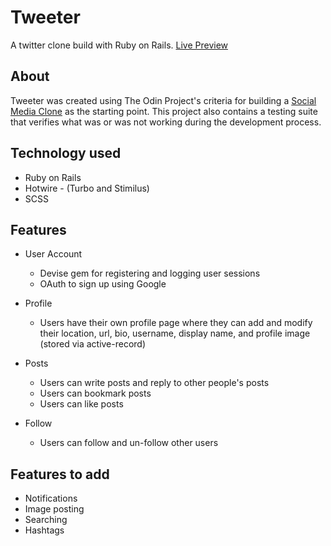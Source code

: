# Tweeter

A twitter clone build with Ruby on Rails. [Live Preview](https://tweeter-twitterclone.fly.dev/)

## About

Tweeter was created using The Odin Project's criteria for building a [Social Media Clone](https://www.theodinproject.com/lessons/ruby-on-rails-rails-final-project) as the starting point. This project also contains a testing suite that verifies what was or was not working during the development process.

## Technology used

- Ruby on Rails
- Hotwire - (Turbo and Stimilus)
- SCSS

## Features

- User Account
    - Devise gem for registering and logging user sessions
    - OAuth to sign up using Google

- Profile
    - Users have their own profile page where they can add and modify their location, url, bio, username, display name, and profile image (stored via active-record)

- Posts
    - Users can write posts and reply to other people's posts
    - Users can bookmark posts
    - Users can like posts

- Follow
    - Users can follow and un-follow other users
 
## Features to add
- Notifications
- Image posting
- Searching
- Hashtags
